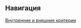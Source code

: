<!-- комментарий-->
<!--ссылка на файл <a href='https://github.com/PavlyukovVladimir/SMPR3/blob/master/Jupyter-notebook-notes/int_ex_criteria.cross_validation.ipynb'>NNBayes.R</a>-->
<!--вставка картинки <img src="img/omega.jpg" alt="вероятность_собятия">-->
<base href="https://github.com/PavlyukovVladimir/SMPR3/blob/master/" ></base>
<a name="navigation"></a><!--Якорь для Навигации-->

## Навигация

<p><a href='Jupyter-notebook-notes/int_ex_criteria.cross_validation.html'>Внутренние и внешние критерии</a></p>
